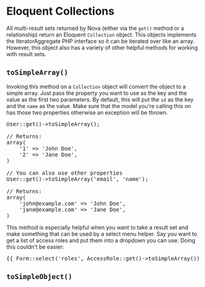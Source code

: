 # Eloquent Collections

All multi-result sets returned by Nova (either via the `get()` method or a relationship) return an Eloquent `Collection` object. This objects implements the IteratorAggregate PHP interface so it can be iterated over like an array. However, this object also has a variety of other helpful methods for working with result sets.

## `toSimpleArray()`

Invoking this method on a `Collection` object will convert the object to a simple array. Just pass the property you want to use as the key and the value as the first two parameters. By default, this will put the `id` as the key and the `name` as the value. Make sure that the model you're calling this on has those two properties otherwise an exception will be thrown.

<pre>User::get()->toSimpleArray();

// Returns:
array(
	'1' => 'John Doe',
	'2' => 'Jane Doe',
)

// You can also use other properties
User::get()->toSimpleArray('email', 'name');

// Returns:
array(
	'john@example.com' => 'John Doe',
	'jane@example.com' => 'Jane Doe',
)</pre>

This method is especially helpful when you want to take a result set and make something that can be used by a select menu helper. Say you want to get a list of access roles and put them into a dropdown you can use. Doing this couldn't be easier:

<pre>{{ Form::select('roles', AccessRole::get()->toSimpleArray()) }}</pre>

## `toSimpleObject()`